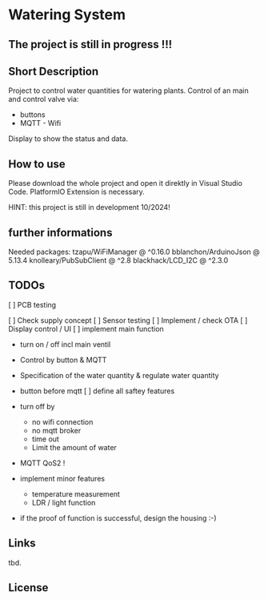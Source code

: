 # Watering System
## The project is still in progress !!!
## Short Description
Project to control water quantities for watering plants. 
Control of an main and control valve via: 
* buttons
* MQTT - Wifi

Display to show the status and data.

## How to use
Please download the whole project and open it direktly in Visual Studio Code. 
PlatformIO Extension is necessary.

HINT: this project is still in development 10/2024!

## further informations
Needed packages:
  tzapu/WiFiManager @ ^0.16.0
  bblanchon/ArduinoJson @ 5.13.4
  knolleary/PubSubClient @ ^2.8
  blackhack/LCD_I2C @ ^2.3.0
  

## TODOs

[ ] PCB testing

[ ] Check supply concept
[ ] Sensor testing
[ ] Implement / check OTA
[ ] Display control / UI 
[ ] implement main function 
  - turn on / off incl main ventil
  * Control by button & MQTT
  * Specification of the water quantity & regulate water quantity 
  * button before mqtt 
[ ] define all saftey features
  * turn off by 
    * no wifi connection
    * no mqtt broker 
    * time out 
    * Limit the amount of water
  * MQTT QoS2 !
* implement minor features
  * temperature measurement
  * LDR / light function

* if the proof of function is successful, design the housing  :-) 


## Links
tbd.


## License

